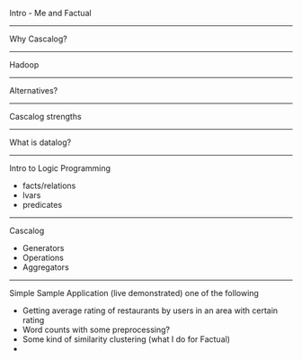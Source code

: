Intro - Me and Factual

---

Why Cascalog?

---

Hadoop

---

Alternatives?

---

Cascalog strengths

---

What is datalog?

---

Intro to Logic Programming
- facts/relations
- lvars
- predicates

---

Cascalog
- Generators
- Operations
- Aggregators

---

Simple Sample Application (live demonstrated) one of the following
- Getting average rating of restaurants by users in an area with certain rating
- Word counts with some preprocessing?
- Some kind of similarity clustering (what I do for Factual)
- <Add other ideas here if you have them>
